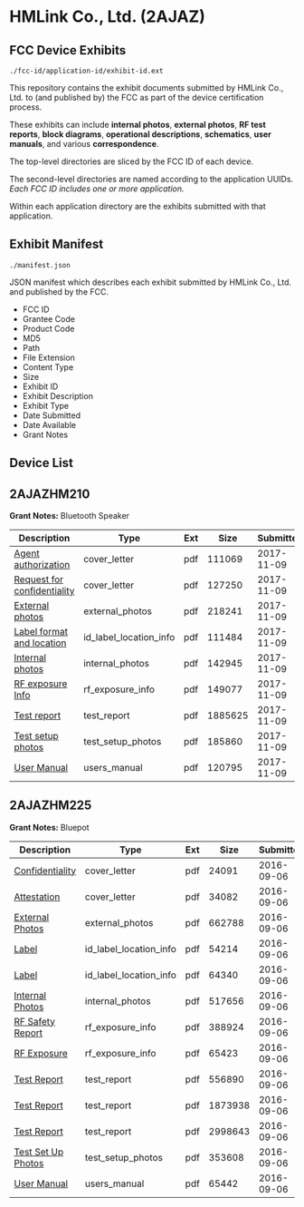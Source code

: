 # HMLink Co., Ltd. (2AJAZ)
## FCC Device Exhibits

```
./fcc-id/application-id/exhibit-id.ext
```

This repository contains the exhibit documents submitted by HMLink Co., Ltd. to (and published by) the FCC as part of the device certification process.

These exhibits can include **internal photos**, **external photos**, **RF test reports**, **block diagrams**, **operational descriptions**, **schematics**, **user manuals**, and various **correspondence**.

The top-level directories are sliced by the FCC ID of each device.

The second-level directories are named according to the application UUIDs. *Each FCC ID includes one or more application.*

Within each application directory are the exhibits submitted with that application. 

## Exhibit Manifest

```
./manifest.json
```

JSON manifest which describes each exhibit submitted by HMLink Co., Ltd. and published by the FCC.

- FCC ID
- Grantee Code
- Product Code
- MD5
- Path
- File Extension
- Content Type
- Size
- Exhibit ID
- Exhibit Description
- Exhibit Type
- Date Submitted
- Date Available
- Grant Notes

## Device List
## 2AJAZHM210
**Grant Notes:** Bluetooth Speaker

| Description | Type | Ext | Size | Submitted | Available |
| ----------- | ---- | --- | ---- | --------- | --------- |
| [Agent authorization](2AJAZHM210/da02ea6ff9e307c180a432dfc4f61dc7/3634122.pdf) | cover_letter | pdf | 111069 | 2017-11-09 | 2017-11-09 |
| [Request for confidentiality](2AJAZHM210/da02ea6ff9e307c180a432dfc4f61dc7/3634123.pdf) | cover_letter | pdf | 127250 | 2017-11-09 | 2017-11-09 |
| [External photos](2AJAZHM210/da02ea6ff9e307c180a432dfc4f61dc7/3634124.pdf) | external_photos | pdf | 218241 | 2017-11-09 | 2017-11-09 |
| [Label format and location](2AJAZHM210/da02ea6ff9e307c180a432dfc4f61dc7/3634126.pdf) | id_label_location_info | pdf | 111484 | 2017-11-09 | 2017-11-09 |
| [Internal photos](2AJAZHM210/da02ea6ff9e307c180a432dfc4f61dc7/3634125.pdf) | internal_photos | pdf | 142945 | 2017-11-09 | 2017-11-09 |
| [RF exposure Info](2AJAZHM210/da02ea6ff9e307c180a432dfc4f61dc7/3634128.pdf) | rf_exposure_info | pdf | 149077 | 2017-11-09 | 2017-11-09 |
| [Test report](2AJAZHM210/da02ea6ff9e307c180a432dfc4f61dc7/3634129.pdf) | test_report | pdf | 1885625 | 2017-11-09 | 2017-11-09 |
| [Test setup photos](2AJAZHM210/da02ea6ff9e307c180a432dfc4f61dc7/3634130.pdf) | test_setup_photos | pdf | 185860 | 2017-11-09 | 2017-11-09 |
| [User Manual](2AJAZHM210/da02ea6ff9e307c180a432dfc4f61dc7/3634127.pdf) | users_manual | pdf | 120795 | 2017-11-09 | 2017-11-09 |
## 2AJAZHM225
**Grant Notes:** Bluepot

| Description | Type | Ext | Size | Submitted | Available |
| ----------- | ---- | --- | ---- | --------- | --------- |
| [Confidentiality](2AJAZHM225/f00302ba2c391bed6870f7672c36ba6c/3123653.pdf) | cover_letter | pdf | 24091 | 2016-09-06 | 2016-09-07 |
| [Attestation](2AJAZHM225/f00302ba2c391bed6870f7672c36ba6c/3123654.pdf) | cover_letter | pdf | 34082 | 2016-09-06 | 2016-09-07 |
| [External Photos](2AJAZHM225/f00302ba2c391bed6870f7672c36ba6c/3123655.pdf) | external_photos | pdf | 662788 | 2016-09-06 | 2017-03-04 |
| [Label](2AJAZHM225/f00302ba2c391bed6870f7672c36ba6c/3123657.pdf) | id_label_location_info | pdf | 54214 | 2016-09-06 | 2016-09-07 |
| [Label](2AJAZHM225/f00302ba2c391bed6870f7672c36ba6c/3123658.pdf) | id_label_location_info | pdf | 64340 | 2016-09-06 | 2016-09-07 |
| [Internal Photos](2AJAZHM225/f00302ba2c391bed6870f7672c36ba6c/3123656.pdf) | internal_photos | pdf | 517656 | 2016-09-06 | 2017-03-04 |
| [RF Safety Report](2AJAZHM225/f00302ba2c391bed6870f7672c36ba6c/3123661.pdf) | rf_exposure_info | pdf | 388924 | 2016-09-06 | 2016-09-07 |
| [RF Exposure](2AJAZHM225/f00302ba2c391bed6870f7672c36ba6c/3123662.pdf) | rf_exposure_info | pdf | 65423 | 2016-09-06 | 2016-09-07 |
| [Test Report](2AJAZHM225/f00302ba2c391bed6870f7672c36ba6c/2965314.pdf) | test_report | pdf | 556890 | 2016-09-06 | 2016-09-07 |
| [Test Report](2AJAZHM225/f00302ba2c391bed6870f7672c36ba6c/3123667.pdf) | test_report | pdf | 1873938 | 2016-09-06 | 2016-09-07 |
| [Test Report](2AJAZHM225/f00302ba2c391bed6870f7672c36ba6c/3123668.pdf) | test_report | pdf | 2998643 | 2016-09-06 | 2016-09-07 |
| [Test Set Up Photos](2AJAZHM225/f00302ba2c391bed6870f7672c36ba6c/3123665.pdf) | test_setup_photos | pdf | 353608 | 2016-09-06 | 2017-03-04 |
| [User Manual](2AJAZHM225/f00302ba2c391bed6870f7672c36ba6c/3123669.pdf) | users_manual | pdf | 65442 | 2016-09-06 | 2017-03-04 |

